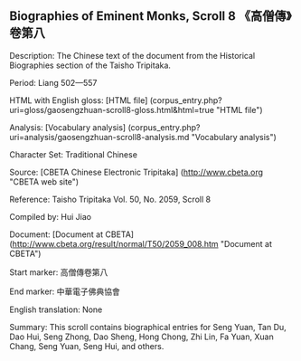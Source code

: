 ##  Biographies of Eminent Monks, Scroll 8 《高僧傳》卷第八

Description: The Chinese text of the document from the Historical Biographies section of the Taisho Tripitaka.

Period: Liang 502—557

HTML with English gloss: [HTML file] (corpus_entry.php?uri=gloss/gaosengzhuan-scroll8-gloss.html&html=true "HTML file")

Analysis: [Vocabulary analysis] (corpus_entry.php?uri=analysis/gaosengzhuan-scroll8-analysis.md "Vocabulary analysis")

Character Set: Traditional Chinese

Source: [CBETA Chinese Electronic Tripitaka] (http://www.cbeta.org "CBETA web site")

Reference: Taisho Tripitaka Vol. 50, No. 2059, Scroll 8

Compiled by: Hui Jiao

Document: [Document at CBETA] (http://www.cbeta.org/result/normal/T50/2059_008.htm "Document at CBETA")

Start marker: 高僧傳卷第八

End marker: 中華電子佛典協會

English	translation: None

Summary: This scroll contains biographical entries for Seng Yuan, Tan Du, Dao Hui, Seng Zhong, Dao Sheng, Hong Chong, Zhi Lin, Fa Yuan, Xuan Chang, Seng Yuan, Seng Hui, and others.
